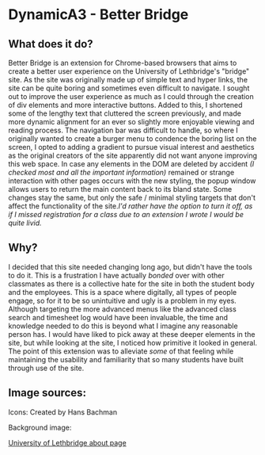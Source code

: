 # DynamicA3 - Better Bridge
<h2>What does it do?</h2>
<p>Better Bridge is an extension for Chrome-based browsers that aims to create a better user experience on the University of Lethbridge's "bridge" site. As the site was originally made up of simple text and hyper links, the site can be quite boring and sometimes even difficult to navigate. I sought out to improve the user experience as much as I could through the creation of div elements and more interactive buttons. Added to this, I shortened some of the lengthy text that cluttered the screen previously, and made more dynamic alignment for an ever so slightly more enjoyable viewing and reading process. The navigation bar was difficult to handle, so where I originally wanted to create a burger menu to condence the boring list on the screen, I opted to adding a gradient to pursue visual interest and aesthetics as the original creators of the site apparently did not want anyone improving this web space. In case any elements in the DOM are deleted by accident <em>(I checked most and all the important information)</em> remained or strange interaction with other pages occurs with the new styling, the popup window allows users to return the main content back to its bland state. Some changes stay the same, but only the safe / minimal styling targets that don't affect the functionality of the site.<em>I'd rather have the option to turn it off, as if I missed registration for a class due to an extension I wrote I would be quite livid.</em></p>
<h2>Why?</h2>
<p>I decided that this site needed changing long ago, but didn't have the tools to do it. This is a frustration I have actually <em>bonded</em> over with other classmates as there is a collective hate for the site in both the student body and the employees. This is a space where digitally, all types of people engage, so for it to be so unintuitive and ugly is a problem in my eyes. Although targeting the more advanced menus like the advanced class search and timesheet log would have been invaluable, the time and knowledge needed to do this is beyond what I imagine any reasonable person has. I would have liked to pick away at these deeper elements in the site, but while looking at the site, I noticed how primitive it looked in general. The point of this extension was to alleviate <em>some</em> of that feeling while maintaining the usability and familiarity that so many students have built through use of the site.

<h2>Image sources:</h2>

<p>Icons: Created by Hans Bachman</p>

<p>Background image:</p> <a href="https://www.ulethbridge.ca/research/about"> University of Lethbridge about page </a>
